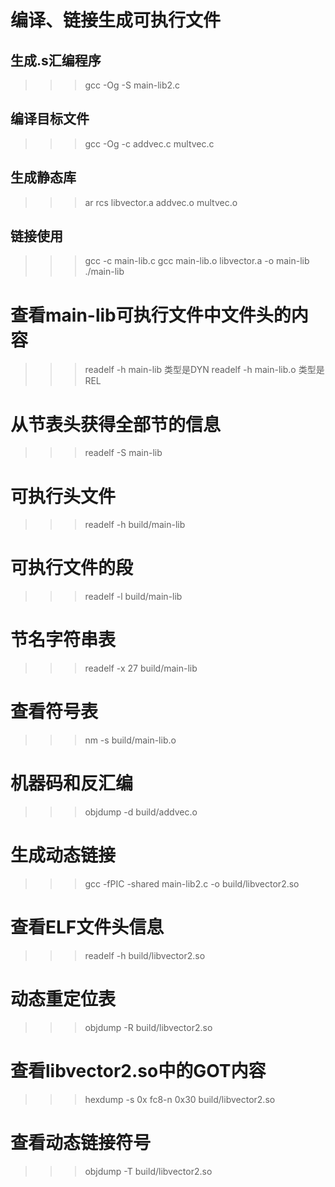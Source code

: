 编译、链接生成可执行文件
====================
生成.s汇编程序
------------
>>> gcc -Og -S main-lib2.c

编译目标文件
----------
>>> gcc -Og -c addvec.c multvec.c

生成静态库
---------
>>> ar rcs libvector.a addvec.o multvec.o

链接使用
-------
>>> gcc -c main-lib.c
>>> gcc main-lib.o libvector.a -o main-lib
>>> ./main-lib

查看main-lib可执行文件中文件头的内容
================================
>>> readelf -h main-lib
类型是DYN
>>> readelf -h main-lib.o
类型是REL

从节表头获得全部节的信息
====================
>>> readelf -S main-lib

可执行头文件
==========
>>> readelf -h build/main-lib

可执行文件的段
============
>>> readelf -l build/main-lib

节名字符串表
==========
>>> readelf -x 27 build/main-lib

查看符号表
=========
>>> nm -s build/main-lib.o

机器码和反汇编
============
>>> objdump -d build/addvec.o

生成动态链接
==========
>>> gcc -fPIC -shared main-lib2.c -o build/libvector2.so

查看ELF文件头信息
===============
>>> readelf -h build/libvector2.so

动态重定位表
==========
>>> objdump -R build/libvector2.so

查看libvector2.so中的GOT内容
==========================
>>> hexdump -s 0x fc8-n 0x30 build/libvector2.so

查看动态链接符号
=============
>>> objdump -T build/libvector2.so